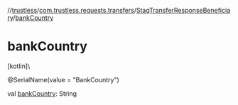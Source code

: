 //[trustless](../../../index.md)/[com.trustless.requests.transfers](../index.md)/[StaqTransferResponseBeneficiary](index.md)/[bankCountry](bank-country.md)

# bankCountry

[kotlin]\

@SerialName(value = &quot;BankCountry&quot;)

val [bankCountry](bank-country.md): String
